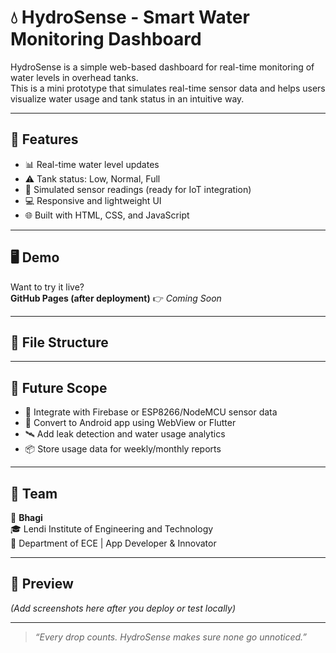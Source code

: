 # 💧 HydroSense - Smart Water Monitoring Dashboard

HydroSense is a simple web-based dashboard for real-time monitoring of water levels in overhead tanks.  
This is a mini prototype that simulates real-time sensor data and helps users visualize water usage and tank status in an intuitive way.

---

## 🚀 Features

- 📊 Real-time water level updates
- ⚠️ Tank status: Low, Normal, Full
- 🧪 Simulated sensor readings (ready for IoT integration)
- 💻 Responsive and lightweight UI
- 🌐 Built with HTML, CSS, and JavaScript

---

## 🖥️ Demo

Want to try it live?  
**GitHub Pages (after deployment)** 👉 _Coming Soon_

---

## 📂 File Structure


---

## 🔮 Future Scope

- 🔌 Integrate with Firebase or ESP8266/NodeMCU sensor data
- 📱 Convert to Android app using WebView or Flutter
- 🛰️ Add leak detection and water usage analytics
- 📦 Store usage data for weekly/monthly reports

---

## 🙌 Team

👤 **Bhagi**  
🎓 Lendi Institute of Engineering and Technology  
📱 Department of ECE | App Developer & Innovator

---

## 📸 Preview

_(Add screenshots here after you deploy or test locally)_

---

> _“Every drop counts. HydroSense makes sure none go unnoticed.”_

